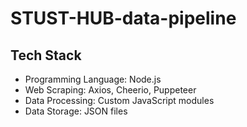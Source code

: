 # STUST-HUB-data-pipeline

## Tech Stack

- Programming Language: Node.js
- Web Scraping: Axios, Cheerio, Puppeteer
- Data Processing: Custom JavaScript modules
- Data Storage: JSON files
